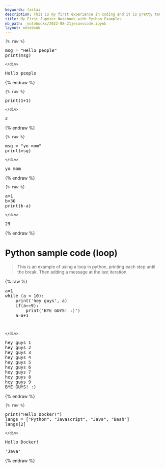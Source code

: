 ```yaml
---
keywords: fastai
description: This is my first experience in coding and it is pretty tough. But I hope to learn a lot in this class and learn how to be more creative in coding.
title: My First Jupyter Notebook with Python Examples
nb_path: _notebooks/2022-08-21jesavscode.ipynb
layout: notebook
---
```


<!--
#################################################
### THIS FILE WAS AUTOGENERATED! DO NOT EDIT! ###
#################################################
# file to edit: _notebooks/2022-08-21jesavscode.ipynb
-->

<div class="container" id="notebook-container">
        
    {% raw %}
    
<div class="cell border-box-sizing code_cell rendered">
<div class="input">

<div class="inner_cell">
    <div class="input_area">
<div class=" highlight hl-ipython3"><pre><span></span><span class="n">msg</span> <span class="o">=</span> <span class="s2">&quot;Hello people&quot;</span>
<span class="nb">print</span><span class="p">(</span><span class="n">msg</span><span class="p">)</span>
</pre></div>

    </div>
</div>
</div>

<div class="output_wrapper">
<div class="output">

<div class="output_area">

<div class="output_subarea output_stream output_stdout output_text">
<pre>Hello people
</pre>
</div>
</div>

</div>
</div>

</div>
    {% endraw %}

    {% raw %}
    
<div class="cell border-box-sizing code_cell rendered">
<div class="input">

<div class="inner_cell">
    <div class="input_area">
<div class=" highlight hl-ipython3"><pre><span></span><span class="nb">print</span><span class="p">(</span><span class="mi">1</span><span class="o">+</span><span class="mi">1</span><span class="p">)</span>
</pre></div>

    </div>
</div>
</div>

<div class="output_wrapper">
<div class="output">

<div class="output_area">

<div class="output_subarea output_stream output_stdout output_text">
<pre>2
</pre>
</div>
</div>

</div>
</div>

</div>
    {% endraw %}

    {% raw %}
    
<div class="cell border-box-sizing code_cell rendered">
<div class="input">

<div class="inner_cell">
    <div class="input_area">
<div class=" highlight hl-ipython3"><pre><span></span><span class="n">msg</span> <span class="o">=</span> <span class="s2">&quot;yo mom&quot;</span>   
<span class="nb">print</span><span class="p">(</span><span class="n">msg</span><span class="p">)</span>   
</pre></div>

    </div>
</div>
</div>

<div class="output_wrapper">
<div class="output">

<div class="output_area">

<div class="output_subarea output_stream output_stdout output_text">
<pre>yo mom
</pre>
</div>
</div>

</div>
</div>

</div>
    {% endraw %}

    {% raw %}
    
<div class="cell border-box-sizing code_cell rendered">
<div class="input">

<div class="inner_cell">
    <div class="input_area">
<div class=" highlight hl-ipython3"><pre><span></span><span class="n">a</span><span class="o">=</span><span class="mi">1</span>
<span class="n">b</span><span class="o">=</span><span class="mi">30</span>
<span class="nb">print</span><span class="p">(</span><span class="n">b</span><span class="o">-</span><span class="n">a</span><span class="p">)</span>
</pre></div>

    </div>
</div>
</div>

<div class="output_wrapper">
<div class="output">

<div class="output_area">

<div class="output_subarea output_stream output_stdout output_text">
<pre>29
</pre>
</div>
</div>

</div>
</div>

</div>
    {% endraw %}

<div class="cell border-box-sizing text_cell rendered"><div class="inner_cell">
<div class="text_cell_render border-box-sizing rendered_html">
<h1 id="Python-sample-code-(loop)">Python sample code (loop)<a class="anchor-link" href="#Python-sample-code-(loop)"> </a></h1><blockquote><p>This is an example of using a loop in python, printing each step until the break. Then adding a message at the last iteration.</p>
</blockquote>

</div>
</div>
</div>
    {% raw %}
    
<div class="cell border-box-sizing code_cell rendered">
<div class="input">

<div class="inner_cell">
    <div class="input_area">
<div class=" highlight hl-ipython3"><pre><span></span><span class="n">a</span><span class="o">=</span><span class="mi">1</span>
<span class="k">while</span> <span class="p">(</span><span class="n">a</span> <span class="o">&lt;</span> <span class="mi">10</span><span class="p">):</span>
    <span class="nb">print</span><span class="p">(</span><span class="s1">&#39;hey guys&#39;</span><span class="p">,</span> <span class="n">a</span><span class="p">)</span>
    <span class="k">if</span><span class="p">(</span><span class="n">a</span><span class="o">==</span><span class="mi">9</span><span class="p">):</span>
        <span class="nb">print</span><span class="p">(</span><span class="s1">&#39;BYE GUYS! :)&#39;</span><span class="p">)</span>
    <span class="n">a</span><span class="o">=</span><span class="n">a</span><span class="o">+</span><span class="mi">1</span>
  
</pre></div>

    </div>
</div>
</div>

<div class="output_wrapper">
<div class="output">

<div class="output_area">

<div class="output_subarea output_stream output_stdout output_text">
<pre>hey guys 1
hey guys 2
hey guys 3
hey guys 4
hey guys 5
hey guys 6
hey guys 7
hey guys 8
hey guys 9
BYE GUYS! :)
</pre>
</div>
</div>

</div>
</div>

</div>
    {% endraw %}

    {% raw %}
    
<div class="cell border-box-sizing code_cell rendered">
<div class="input">

<div class="inner_cell">
    <div class="input_area">
<div class=" highlight hl-ipython3"><pre><span></span><span class="nb">print</span><span class="p">(</span><span class="s2">&quot;Hello Docker!&quot;</span><span class="p">)</span>
<span class="n">langs</span> <span class="o">=</span> <span class="p">[</span><span class="s2">&quot;Python&quot;</span><span class="p">,</span> <span class="s2">&quot;Javascript&quot;</span><span class="p">,</span> <span class="s2">&quot;Java&quot;</span><span class="p">,</span> <span class="s2">&quot;Bash&quot;</span><span class="p">]</span>
<span class="n">langs</span><span class="p">[</span><span class="mi">2</span><span class="p">]</span>
</pre></div>

    </div>
</div>
</div>

<div class="output_wrapper">
<div class="output">

<div class="output_area">

<div class="output_subarea output_stream output_stdout output_text">
<pre>Hello Docker!
</pre>
</div>
</div>

<div class="output_area">



<div class="output_text output_subarea output_execute_result">
<pre>&#39;Java&#39;</pre>
</div>

</div>

</div>
</div>

</div>
    {% endraw %}

</div>
 

